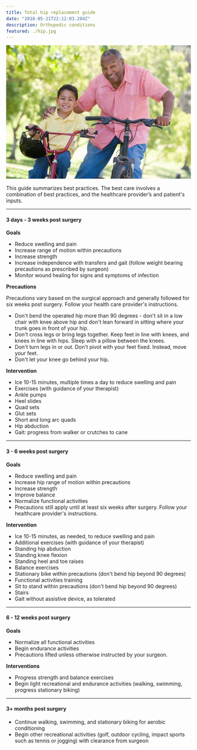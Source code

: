 ```yaml
---
title: Total hip replacement guide
date: "2018-05-21T22:12:03.284Z"
description: Orthopedic conditions
featured: ./hip.jpg
---
```

![physical therapy house calls](./hip.jpg)

This guide summarizes best practices.  The best care involves a combination of best practices, and the healthcare provider’s and patient's inputs.

***

#### 3 days - 3 weeks post surgery

**Goals**

- Reduce swelling and pain
- Increase range of motion within precautions
- Increase strength
- Increase independence with transfers and gait (follow weight bearing precautions as prescribed by surgeon)
- Monitor wound healing for signs and symptoms of infection

**Precautions**

Precautions vary based on the surgical approach and generally followed for six weeks post surgery.  Follow your health care provider's instructions.

- Don't bend the operated hip more than 90 degrees - don't sit in a low chair with knee above hip and don't lean forward in sitting where your trunk goes in front of your hip.
- Don't cross legs or bring legs together.  Keep feet in line with knees, and knees in line with hips.  Sleep with a pillow between the knees.
- Don't turn legs in or out.  Don't pivot with your feet fixed.  Instead, move your feet.
- Don't let your knee go behind your hip. 

**Intervention**

- Ice 10-15 minutes, multiple times a day to reduce swelling and pain
- Exercises (with guidance of your therapist)
- Ankle pumps
- Heel slides
- Quad sets
- Glut sets
- Short and long arc quads
- Hip abduction
- Gait:  progress from walker or crutches to cane

***

#### 3 - 6 weeks post surgery

**Goals**

- Reduce swelling and pain
- Increase hip range of motion within precautions
- Increase strength
- Improve balance
- Normalize functional activities
- Precautions still apply until at least six weeks after surgery.  Follow your healthcare provider's instructions.

**Intervention**

- Ice 10-15 minutes, as needed, to reduce swelling and pain
- Additional exercises (with guidance of your therapist)
- Standing hip abduction
- Standing knee flexion
- Standing heel and toe raises
- Balance exercises
- Stationary bike within precautions (don't bend hip beyond 90 degrees)
- Functional activities training 
- Sit to stand within precautions (don't bend hip beyond 90 degrees) 
- Stairs
- Gait without assistive device, as tolerated

***

#### 6 - 12 weeks post surgery

**Goals**

- Normalize all functional activities
- Begin endurance activities
- Precautions lifted unless otherwise instructed by your surgeon.

**Interventions**

- Progress strength and balance exercises
- Begin light recreational and endurance activities (walking, swimming, progress stationary biking)

***

#### 3+ months post surgery

- Continue walking, swimming, and stationary biking for aerobic conditioning
- Begin other recreational activities (golf, outdoor cycling, impact sports such as tennis or jogging) with clearance from surgeon